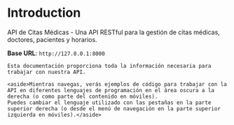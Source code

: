 # Introduction

API de Citas Médicas - Una API RESTful para la gestión de citas médicas, doctores, pacientes y horarios.

<aside>
    <strong>Base URL</strong>: <code>http://127.0.0.1:8000</code>
</aside>

    Esta documentación proporciona toda la información necesaria para trabajar con nuestra API.

    <aside>Mientras navegas, verás ejemplos de código para trabajar con la API en diferentes lenguajes de programación en el área oscura a la derecha (o como parte del contenido en móviles).
    Puedes cambiar el lenguaje utilizado con las pestañas en la parte superior derecha (o desde el menú de navegación en la parte superior izquierda en móviles).</aside>

